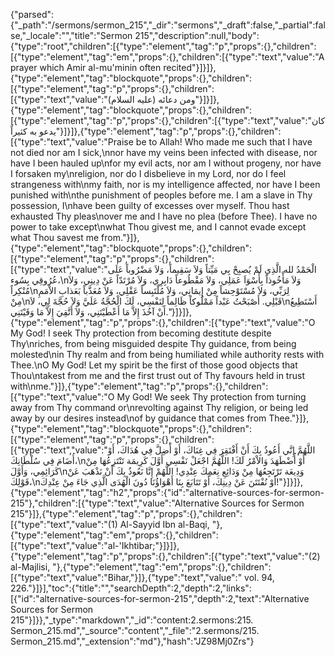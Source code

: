 {"parsed":{"_path":"/sermons/sermon_215","_dir":"sermons","_draft":false,"_partial":false,"_locale":"","title":"Sermon 215","description":null,"body":{"type":"root","children":[{"type":"element","tag":"p","props":{},"children":[{"type":"element","tag":"em","props":{},"children":[{"type":"text","value":"A prayer which Amir al-mu'minin often recited"}]}]},{"type":"element","tag":"blockquote","props":{},"children":[{"type":"element","tag":"p","props":{},"children":[{"type":"text","value":"ومن دعائه (عليه السلام)"}]}]},{"type":"element","tag":"blockquote","props":{},"children":[{"type":"element","tag":"p","props":{},"children":[{"type":"text","value":"كان يدعو به كثيراً"}]}]},{"type":"element","tag":"p","props":{},"children":[{"type":"text","value":"Praise be to Allah! Who made me such that I have not died nor am I sick,\nnor have my veins been infected with disease, nor have I been hauled up\nfor my evil acts, nor am I without progeny, nor have I forsaken my\nreligion, nor do I disbelieve in my Lord, nor do I feel strangeness with\nmy faith, nor is my intelligence affected, nor have I been punished with\nthe punishment of peoples before me. I am a slave in Thy possession, I\nhave been guilty of excesses over myself. Thou hast exhausted Thy pleas\nover me and I have no plea (before Thee). I have no power to take except\nwhat Thou givest me, and I cannot evade except what Thou savest me from."}]},{"type":"element","tag":"blockquote","props":{},"children":[{"type":"element","tag":"p","props":{},"children":[{"type":"text","value":"الْحَمْدُ لله الَّذِي لَمْ يُصبِحْ بِي مَيِّتاً وَلاَ سَقِيماً، وَلاَ مَضْرُوباً عَلَى عُرُوقِي بِسُوء،\nوَلاَ مَأْخُوذاً بِأَسْوَاَ عَمَلِي، وَلاَ مَقْطُوعاً دَابِرِي، وَلاَ مُرْتَدّاً عَنْ دِينِي، وَلاَ مُنْكِراً\nلِرَبِّي، وَلاَ مُسْتَوْحِشاً مِنْ إِيمَانِي، وَلاَ مُلْتَبِساً عَقْلِي، وَلاَ مُعَذَّباً بَعَذابِ الاْمَمِ مِنْ\nقَبْلِي. أَصْبَحْتُ عَبْداً مَمْلُوكاً ظَالِماً لِنَفْسِي، لَكَ الْحُجَّةُ عَلَيَّ وَلاَ حُجَّةَ لِي، لاَ\nأَسْتَطِيعُ أَنْ آخُذَ إِلاَّ مَا أَعْطَيْتَنِي، وَلاَ أَتَّقِيَ إِلاَّ مَا وَقَيْتَنِي."}]}]},{"type":"element","tag":"p","props":{},"children":[{"type":"text","value":"O My God! I seek Thy protection from becoming destitute despite Thy\nriches, from being misguided despite Thy guidance, from being molested\nin Thy realm and from being humiliated while authority rests with Thee.\nO My God! Let my spirit be the first of those good objects that Thou\ntakest from me and the first trust out of Thy favours held in trust with\nme."}]},{"type":"element","tag":"p","props":{},"children":[{"type":"text","value":"O My God! We seek Thy protection from turning away from Thy command or\nrevolting against Thy religion, or being led away by our desires instead\nof by guidance that comes from Thee."}]},{"type":"element","tag":"blockquote","props":{},"children":[{"type":"element","tag":"p","props":{},"children":[{"type":"text","value":"اللَّهُمَّ إِنَّي أَعُوذُ بِكَ أَنْ أَفْتَقِرَ فِي غِنَاكَ، أَوْ أَضِلَّ فِي هُدَاكَ، أَوْ أُضَامَ فِي سُلْطَانِكَ،\nأَوْ أُضْطَهَدَ وَالاْمْرُ لَكَ! اللَّهُمَّ اجْعَلْ نَفْسِي أَوَّلَ كَرِيمَة تَنْتَزِعُهَا مِنْ كَرَائِمِي، وَأَوَّلَ\nوَدِيعَة تَرْتَجِعُهَا مِنْ وَدَائِعِ نِعَمِكَ عِنْدِي! اللَّهُمْ إِنَّا نَعُوذُ بِكَ أَنْ نَذْهَبَ عَنْ قَوْلِكَ،\nأَوْ نُفْتَتَنَ عَنْ دِينِكَ، أَوْ تَتَابَعَ بِنَا أَهْوَاؤُنَا دُونَ الْهُدَى الَّذِي جَاءَ مِنْ عِنْدِكَ!"}]}]},{"type":"element","tag":"h2","props":{"id":"alternative-sources-for-sermon-215"},"children":[{"type":"text","value":"Alternative Sources for Sermon 215"}]},{"type":"element","tag":"p","props":{},"children":[{"type":"text","value":"(1) Al-Sayyid Ibn al-Baqi, "},{"type":"element","tag":"em","props":{},"children":[{"type":"text","value":"al-'Ikhtibar;"}]}]},{"type":"element","tag":"p","props":{},"children":[{"type":"text","value":"(2) al-Majlisi, "},{"type":"element","tag":"em","props":{},"children":[{"type":"text","value":"Bihar,"}]},{"type":"text","value":" vol. 94, 226."}]}],"toc":{"title":"","searchDepth":2,"depth":2,"links":[{"id":"alternative-sources-for-sermon-215","depth":2,"text":"Alternative Sources for Sermon 215"}]}},"_type":"markdown","_id":"content:2.sermons:215. Sermon_215.md","_source":"content","_file":"2.sermons/215. Sermon_215.md","_extension":"md"},"hash":"JZ98Mj0Zrs"}